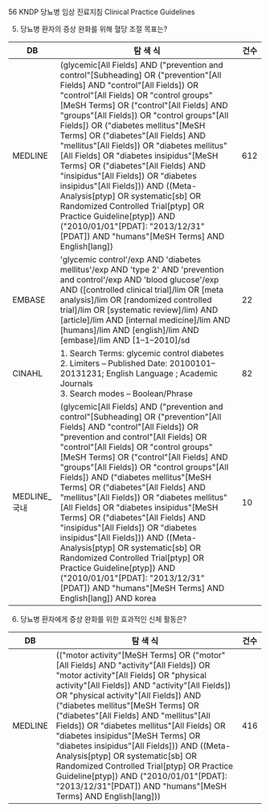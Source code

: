 56
KNDP 당뇨병 임상 진료지침 Clinical Practice Guidelines

5. 당뇨병 환자의 증상 완화를 위해 혈당 조절 목표는?

| DB | 탐 색 식 | 건수 |
|---|---|---|
| MEDLINE | (glycemic[All Fields] AND ("prevention and control"[Subheading] OR ("prevention"[All Fields] AND "control"[All Fields]) OR "control"[All Fields] OR "control groups"[MeSH Terms] OR ("control"[All Fields] AND "groups"[All Fields]) OR "control groups"[All Fields]) OR ("diabetes mellitus"[MeSH Terms] OR ("diabetes"[All Fields] AND "mellitus"[All Fields]) OR "diabetes mellitus"[All Fields] OR "diabetes insipidus"[MeSH Terms] OR ("diabetes"[All Fields] AND "insipidus"[All Fields]) OR "diabetes insipidus"[All Fields])) AND ((Meta-Analysis[ptyp] OR systematic[sb] OR Randomized Controlled Trial[ptyp] OR Practice Guideline[ptyp]) AND ("2010/01/01"[PDAT]: "2013/12/31"[PDAT]) AND "humans"[MeSH Terms] AND English[lang]) | 612 |
| EMBASE | 'glycemic control'/exp AND 'diabetes mellitus'/exp AND 'type 2' AND 'prevention and control'/exp AND 'blood glucose'/exp AND ([controlled clinical trial]/lim OR [meta analysis]/lim OR [randomized controlled trial]/lim OR [systematic review]/lim) AND [article]/lim AND [internal medicine]/lim AND [humans]/lim AND [english]/lim AND [embase]/lim AND [1–1–2010]/sd | 22 |
| CINAHL | 1. Search Terms: glycemic control diabetes <br> 2. Limiters – Published Date: 20100101–20131231; English Language ; Academic Journals <br> 3. Search modes – Boolean/Phrase | 82 |
| MEDLINE_국내 | (glycemic[All Fields] AND ("prevention and control"[Subheading] OR ("prevention"[All Fields] AND "control"[All Fields]) OR "prevention and control"[All Fields] OR "control"[All Fields] OR "control groups"[MeSH Terms] OR ("control"[All Fields] AND "groups"[All Fields]) OR "control groups"[All Fields]) AND ("diabetes mellitus"[MeSH Terms] OR ("diabetes"[All Fields] AND "mellitus"[All Fields]) OR "diabetes mellitus"[All Fields] OR "diabetes insipidus"[MeSH Terms] OR ("diabetes"[All Fields] AND "insipidus"[All Fields]) OR "diabetes insipidus"[All Fields])) AND ((Meta-Analysis[ptyp] OR systematic[sb] OR Randomized Controlled Trial[ptyp] OR Practice Guideline[ptyp]) AND ("2010/01/01"[PDAT]: "2013/12/31"[PDAT]) AND "humans"[MeSH Terms] AND English[lang]) AND korea | 10 |

6. 당뇨병 환자에게 증상 완화를 위한 효과적인 신체 활동은?

| DB | 탐 색 식 | 건수 |
|---|---|---|
| MEDLINE | (("motor activity"[MeSH Terms] OR ("motor"[All Fields] AND "activity"[All Fields]) OR "motor activity"[All Fields] OR "physical activity"[All Fields]) AND "activity"[All Fields]) OR "physical activity"[All Fields]) AND ("diabetes mellitus"[MeSH Terms] OR ("diabetes"[All Fields] AND "mellitus"[All Fields]) OR "diabetes mellitus"[All Fields] OR "diabetes insipidus"[MeSH Terms] OR "diabetes insipidus"[All Fields])) AND ((Meta-Analysis[ptyp] OR systematic[sb] OR Randomized Controlled Trial[ptyp] OR Practice Guideline[ptyp]) AND ("2010/01/01"[PDAT]: "2013/12/31"[PDAT]) AND "humans"[MeSH Terms] AND English[lang])) | 416 |